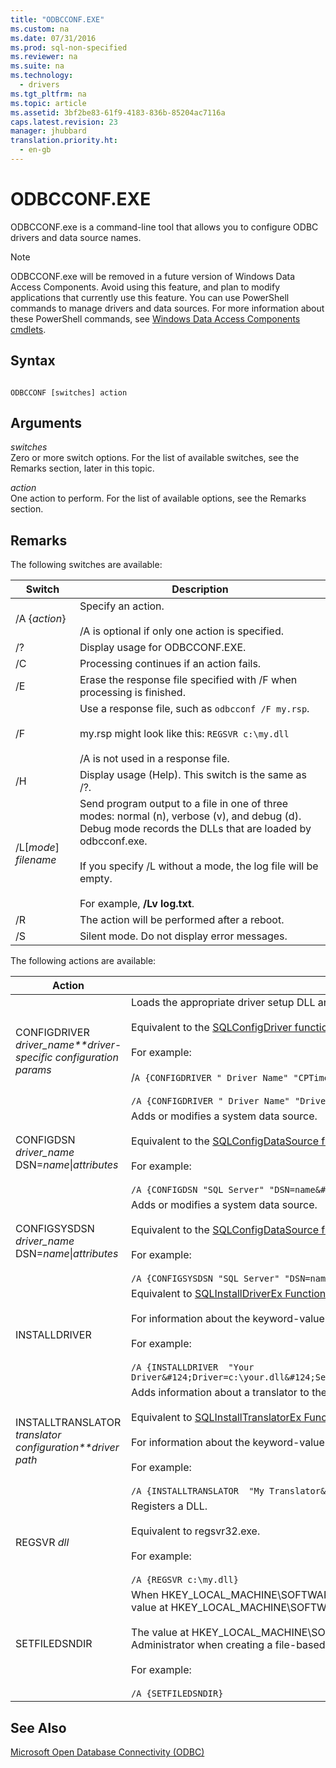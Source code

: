 ```yaml
---
title: "ODBCCONF.EXE"
ms.custom: na
ms.date: 07/31/2016
ms.prod: sql-non-specified
ms.reviewer: na
ms.suite: na
ms.technology: 
  - drivers
ms.tgt_pltfrm: na
ms.topic: article
ms.assetid: 3bf2be83-61f9-4183-836b-85204ac7116a
caps.latest.revision: 23
manager: jhubbard
translation.priority.ht: 
  - en-gb
---
```

# ODBCCONF.EXE
ODBCCONF.exe is a command-line tool that allows you to configure ODBC drivers and data source names.  
  
> [!NOTE]  
>  ODBCCONF.exe will be removed in a future version of Windows Data Access Components. Avoid using this feature, and plan to modify applications that currently use this feature. You can use PowerShell commands to manage drivers and data sources. For more information about these PowerShell commands, see [Windows Data Access Components cmdlets](https://technet.microsoft.com/library/hh771019.aspx).  
  
## Syntax  
  
```  
  
ODBCCONF [switches] action  
```  
  
## Arguments  
 *switches*  
 Zero or more switch options. For the list of available switches, see the Remarks section, later in this topic.  
  
 *action*  
 One action to perform. For the list of available options, see the Remarks section.  
  
## Remarks  
 The following switches are available:  
  
|Switch|Description|  
|------------|-----------------|  
|/A {*action*}|Specify an action.<br /><br /> /A is optional if only one action is specified.|  
|/?|Display usage for ODBCCONF.EXE.|  
|/C|Processing continues if an action fails.|  
|/E|Erase the response file specified with /F when processing is finished.|  
|/F|Use a response file, such as `odbcconf /F my.rsp`.<br /><br /> my.rsp might look like this: `REGSVR c:\my.dll`<br /><br /> /A is not used in a response file.|  
|/H|Display usage (Help). This switch is the same as /?.|  
|/L[*mode*] *filename*|Send program output to a file in one of three modes: normal (n), verbose (v), and debug (d). Debug mode records the DLLs that are loaded by odbcconf.exe.<br /><br /> If you specify /L without a mode, the log file will be empty.<br /><br /> For example, **/Lv log.txt**.|  
|/R|The action will be performed after a reboot.|  
|/S|Silent mode. Do not display error messages.|  
  
 The following actions are available:  
  
|Action|Description|  
|------------|-----------------|  
|CONFIGDRIVER *driver_name**driver-specific configuration params*|Loads the appropriate driver setup DLL and calls the **ConfigDriver** function.<br /><br /> Equivalent to the [SQLConfigDriver function](../content/SQLConfigDriver-Function.md).<br /><br /> For example:<br /><br /> /`A {CONFIGDRIVER " Driver Name" "CPTimeout=60"}`<br /><br /> `/A {CONFIGDRIVER " Driver Name" "DriverODBCVer=03.80"}`|  
|CONFIGDSN *driver_name* DSN=*name*&#124;*attributes*|Adds or modifies a system data source.<br /><br /> Equivalent to the [SQLConfigDataSource function](../content/SQLConfigDataSource-Function.md).<br /><br /> For example:<br /><br /> `/A {CONFIGDSN "SQL Server" "DSN=name&#124;Server=srv"}`|  
|CONFIGSYSDSN *driver_name* DSN=*name*&#124;*attributes*|Adds or modifies a system data source.<br /><br /> Equivalent to the [SQLConfigDataSource function](../content/SQLConfigDataSource-Function.md).<br /><br /> For example:<br /><br /> `/A {CONFIGSYSDSN "SQL Server" "DSN=name&#124;Server=srv"}`|  
|INSTALLDRIVER|Equivalent to [SQLInstallDriverEx Function](../content/SQLInstallDriverEx-Function.md).<br /><br /> For information about the keyword-value pairs syntax passed to INSTALLDRIVER, see [Driver Specification Subkeys](../content/Driver-Specification-Subkeys.md).<br /><br /> For example:<br /><br /> `/A {INSTALLDRIVER  "Your Driver&#124;Driver=c:\your.dll&#124;Setup=c:\your.dll&#124;APILevel=2&#124;ConnectFunctions=YYY&#124;DriverODBCVer=03.50&#124;FileUsage=0&#124;SQLLevel=1"}`|  
|INSTALLTRANSLATOR *translator configuration**driver path*|Adds information about a translator to the **HKEY_LOCAL_MACHINE\SOFTWARE\ODBC\ODBCINST.INI\ODBC Translators** registry key.<br /><br /> Equivalent to [SQLInstallTranslatorEx Function](../content/SQLInstallTranslatorEx-Function.md).<br /><br /> For information about the keyword-value pairs syntax passed to INSTALLDRIVER, see [Translator Specification Subkeys](../content/Translator-Specification-Subkeys.md).<br /><br /> For example:<br /><br /> `/A {INSTALLTRANSLATOR  "My Translator&#124;Translator=c:\my.dll&#124;Setup=c:\my.dll"}`|  
|REGSVR *dll*|Registers a DLL.<br /><br /> Equivalent to regsvr32.exe.<br /><br /> For example:<br /><br /> `/A {REGSVR c:\my.dll}`|  
|SETFILEDSNDIR|When HKEY_LOCAL_MACHINE\SOFTWARE\ODBC\ODBC.INI\ODBC File DSN\DefaultDSNDir does not exist, the SETFILEDSNDIR action will create it and assign it the value at HKEY_LOCAL_MACHINE\SOFTWARE\Microsoft\Windows\CurrentVersion\CommonFilesDir, appended with \ODBC\Data Sources.<br /><br /> The value at HKEY_LOCAL_MACHINE\SOFTWARE\ODBC\ODBC.INI\ODBC File DSN\DefaultDSNDir specifies the default location used by the ODBC Data Source Administrator when creating a file-based data source.<br /><br /> For example:<br /><br /> `/A {SETFILEDSNDIR}`|  
  
## See Also  
 [Microsoft Open Database Connectivity (ODBC)](../content/Microsoft-Open-Database-Connectivity--ODBC-.md)